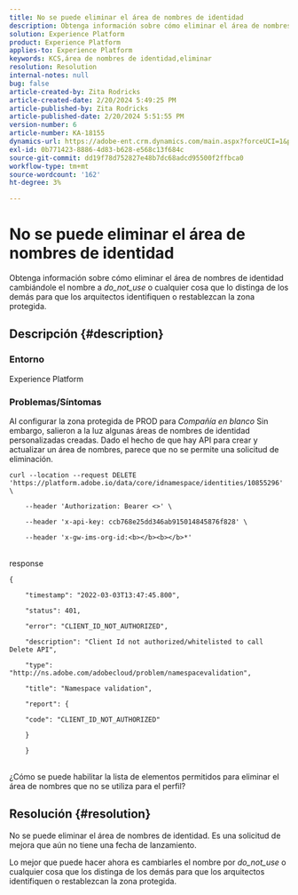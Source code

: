 ```yaml
---
title: No se puede eliminar el área de nombres de identidad
description: Obtenga información sobre cómo eliminar el área de nombres de identidad
solution: Experience Platform
product: Experience Platform
applies-to: Experience Platform
keywords: KCS,área de nombres de identidad,eliminar
resolution: Resolution
internal-notes: null
bug: false
article-created-by: Zita Rodricks
article-created-date: 2/20/2024 5:49:25 PM
article-published-by: Zita Rodricks
article-published-date: 2/20/2024 5:51:55 PM
version-number: 6
article-number: KA-18155
dynamics-url: https://adobe-ent.crm.dynamics.com/main.aspx?forceUCI=1&pagetype=entityrecord&etn=knowledgearticle&id=e8603b5f-18d0-ee11-9079-6045bd006b4b
exl-id: 0b771423-8886-4d83-b628-e568c13f684c
source-git-commit: dd19f78d752827e48b7dc68adcd95500f2ffbca0
workflow-type: tm+mt
source-wordcount: '162'
ht-degree: 3%

---
```


# No se puede eliminar el área de nombres de identidad


Obtenga información sobre cómo eliminar el área de nombres de identidad cambiándole el nombre a *do_not_use* o cualquier cosa que lo distinga de los demás para que los arquitectos identifiquen o restablezcan la zona protegida.

## Descripción {#description}


### <b>Entorno</b>

Experience Platform



### <b>Problemas/Síntomas</b>

Al configurar la zona protegida de PROD para *Compañía en blanco* Sin embargo, salieron a la luz algunas áreas de nombres de identidad personalizadas creadas. Dado el hecho de que hay API para crear y actualizar un área de nombres, parece que no se permite una solicitud de eliminación.


```
curl --location --request DELETE 'https://platform.adobe.io/data/core/idnamespace/identities/10855296' \

    --header 'Authorization: Bearer <>' \

    --header 'x-api-key: ccb768e25dd346ab915014845876f828' \

    --header 'x-gw-ims-org-id:<b></b><b></b>*'
```


<br>response<br>

```
{

    "timestamp": "2022-03-03T13:47:45.800",

    "status": 401,

    "error": "CLIENT_ID_NOT_AUTHORIZED",

    "description": "Client Id not authorized/whitelisted to call Delete API",

    "type": "http://ns.adobe.com/adobecloud/problem/namespacevalidation",

    "title": "Namespace validation",

    "report": {

    "code": "CLIENT_ID_NOT_AUTHORIZED"

    }

    }
```


<br>¿Cómo se puede habilitar la lista de elementos permitidos para eliminar el área de nombres que no se utiliza para el perfil?<br>



## Resolución {#resolution}


No se puede eliminar el área de nombres de identidad. Es una solicitud de mejora que aún no tiene una fecha de lanzamiento.

Lo mejor que puede hacer ahora es cambiarles el nombre por *do_not_use* o cualquier cosa que los distinga de los demás para que los arquitectos identifiquen o restablezcan la zona protegida.
